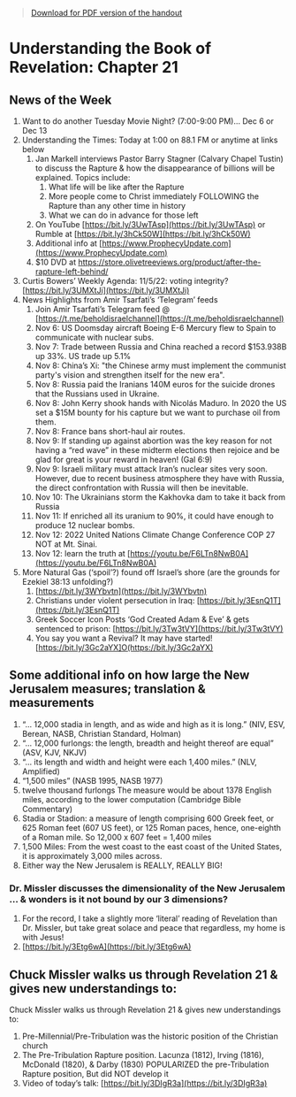 >[Download for PDF version of the handout](/week111322.pdf)

# Understanding the Book of Revelation: Chapter 21

## News of the Week
1. Want to do another Tuesday Movie Night? (7:00-9:00 PM)… Dec 6 or Dec 13
1. Understanding the Times: Today at 1:00 on 88.1 FM or anytime at links below              
	1. Jan Markell interviews Pastor Barry Stagner (Calvary Chapel Tustin) to discuss the Rapture & how the disappearance of billions will be explained.  Topics include: 
		1. What life will be like after the Rapture
		1. More people come to Christ immediately FOLLOWING the Rapture than any other time in history
		1. What we can do in advance for those left
	1. On YouTube [https://bit.ly/3UwTAsp](https://bit.ly/3UwTAsp)   or   Rumble at  [https://bit.ly/3hCk50W](https://bit.ly/3hCk50W) 
	1. Additional info at [https://www.ProphecyUpdate.com](https://www.ProphecyUpdate.com) 
	1. $10 DVD  at https://store.olivetreeviews.org/product/after-the-rapture-left-behind/ 
1. Curtis Bowers’ Weekly Agenda:  11/5/22:  voting integrity?   [https://bit.ly/3UMXtJi](https://bit.ly/3UMXtJi) 
1. News Highlights from Amir Tsarfati’s ‘Telegram’ feeds 
	1. Join Amir Tsarfati’s Telegram feed @ [https://t.me/beholdisraelchannel](https://t.me/beholdisraelchannel) 
	1. Nov 6: US Doomsday aircraft Boeing E-6 Mercury flew to Spain to communicate with nuclear subs.
	1. Nov 7: Trade between Russia and China reached a record $153.938B up 33%.  US trade up 5.1% 
	1. Nov 8: China’s Xi: "the Chinese army must implement the communist party's vision and strengthen itself for the new era".
	1. Nov 8: Russia paid the Iranians 140M euros for the suicide drones that the Russians used in Ukraine.
	1. Nov 8: John Kerry shook hands with Nicolás Maduro. In 2020 the US set a $15M bounty for his capture but we want to purchase oil from them.
	1. Nov 8: France bans short-haul air routes.
	1. Nov 9: If standing up against abortion was the key reason for not having a “red wave” in these midterm elections then rejoice and be glad for great is your reward in heaven! (Gal 6:9)
	1. Nov 9: Israeli military must attack Iran’s nuclear sites very soon. However, due to recent business atmosphere they have with Russia, the direct confrontation with Russia will then be inevitable.
	1. Nov 10: The Ukrainians storm the Kakhovka dam to take it back from Russia
	1. Nov 11: If enriched all its uranium to 90%, it could have enough to produce 12 nuclear bombs.
	1. Nov 12: 2022 United Nations Climate Change Conference COP 27 NOT at Mt. Sinai.
	1. Nov 12: learn the truth at [https://youtu.be/F6LTn8NwB0A](https://youtu.be/F6LTn8NwB0A)
1. More Natural Gas (‘spoil’?) found off Israel’s shore (are the grounds for Ezekiel 38:13 unfolding?)
	1. [https://bit.ly/3WYbvtn](https://bit.ly/3WYbvtn)
	1. Christians under violent persecution in Iraq:   [https://bit.ly/3EsnQ1T](https://bit.ly/3EsnQ1T) 
	1. Greek Soccer Icon Posts ‘God Created Adam & Eve’ & gets sentenced to prison:  [https://bit.ly/3Tw3tVY](https://bit.ly/3Tw3tVY) 
	1. You say you want a Revival? It may have started!   [https://bit.ly/3Gc2aYX]O(https://bit.ly/3Gc2aYX) 

## Some additional info on how large the New Jerusalem measures; translation & measurements
1. “… 12,000 stadia in length, and as wide and high as it is long.” (NIV, ESV, Berean, NASB, Christian Standard, Holman)
1. “… 12,000 furlongs: the length, breadth and height thereof are equal”  (ASV, KJV, NKJV)
1. “… its length and width and height were each 1,400 miles.”  (NLV, Amplified)
1. “1,500 miles” (NASB 1995, NASB 1977)
1. twelve thousand furlongs  The measure would be about 1378 English miles, according to the lower computation (Cambridge Bible Commentary)
1. Stadia or Stadion: a measure of length comprising 600 Greek feet, or 625 Roman feet (607 US feet), or 125 Roman paces, hence, one-eighth of a Roman mile.  So 12,000 x 607 feet = 1,400 miles
1. 1,500 Miles: From the west coast to the east coast of the United States, it is approximately 3,000 miles across.
1. Either way the New Jerusalem is REALLY, REALLY BIG!

### Dr. Missler discusses the dimensionality of the New Jerusalem … & wonders is it not bound by our 3 dimensions?
1. For the record, I take a slightly more ‘literal’ reading of Revelation than Dr. Missler, but take great solace and peace that regardless, my home is with Jesus!
1. [https://bit.ly/3Etg6wA](https://bit.ly/3Etg6wA) 

## Chuck Missler walks us through Revelation 21 & gives new understandings to:
Chuck Missler walks us through Revelation 21 & gives new understandings to:

1. Pre-Millennial/Pre-Tribulation was the historic position of the Christian church
1. The Pre-Tribulation Rapture position. Lacunza (1812), Irving (1816), McDonald (1820), & Darby (1830) POPULARIZED the pre-Tribulation Rapture position, But did NOT develop it
1. Video of today’s talk:  [https://bit.ly/3DIgR3a](https://bit.ly/3DIgR3a)   
